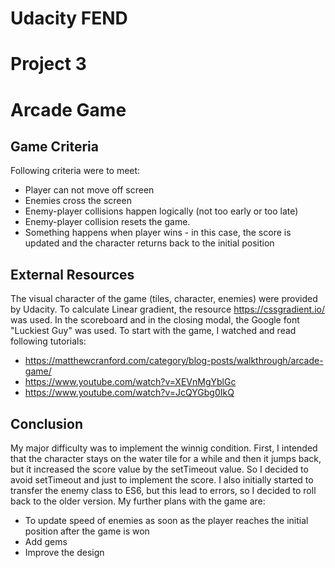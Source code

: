 # Udacity FEND
# Project 3
# Arcade Game

## Game Criteria
Following criteria were to meet:
* Player can not move off screen
* Enemies cross the screen
* Enemy-player collisions happen logically (not too early or too late)
* Enemy-player collision resets the game.
* Something happens when player wins - in this case, the score is updated and the character returns back to the initial position

## External Resources

The visual character of the game (tiles, character, enemies) were provided by Udacity. To calculate Linear gradient, the resource https://cssgradient.io/ was used. In the scoreboard and in the closing modal, the Google font "Luckiest Guy" was used.
To start with the game, I watched and read following tutorials:
* https://matthewcranford.com/category/blog-posts/walkthrough/arcade-game/
* https://www.youtube.com/watch?v=XEVnMgYblGc
* https://www.youtube.com/watch?v=JcQYGbg0IkQ


## Conclusion
My major difficulty was to implement the winnig condition. First, I intended that the character stays on the water tile for a while and then it jumps back, but it increased the score value by the setTimeout value. So I decided to avoid setTimeout and just to implement the score.
I also initially started to transfer the enemy class to ES6, but this lead to errors, so I decided to roll back to the older version.
My further plans with the game are:
* To update speed of enemies as soon as the player reaches the initial position after the game is won
* Add gems
* Improve the design
